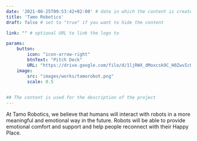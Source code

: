```yaml
---
date: '2021-08-25T09:53:42+02:00' # date in which the content is created - defaults to "today"
title: 'Tamo Robotics'
draft: false # set to "true" if you want to hide the content 

link: "" # optional URL to link the logo to

params:
    button:
        icon: "icon-arrow-right"
        btnText: "Pitch Deck"
        URL: "https://drive.google.com/file/d/1ljRWX_dMoxcsk9C_H0ZwvIcQCosHPnVR/view?usp=sharing"
    image:
        src: "images/works/tamorobot.png"
        scale: 0.5
    

## The content is used for the description of the project
---
```


At Tamo Robotics, we believe that humans will interact with robots in a more meaningful and emotional
way in the future. Robots will be able to provide emotional comfort and support and
help people reconnect with their Happy Place.